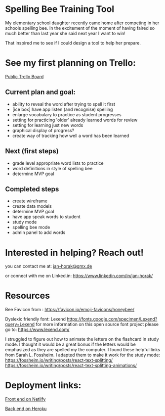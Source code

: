 # Spelling Bee Training Tool

My elementary school daughter recently came home after competing in her schools spelling bee. In the excitement of the moment of having faired so much better than last year she said next year I want to win! 

That inspired me to see if I could design a tool to help her prepare. 
# See my first planning on Trello:
[Public Trello Board](https://trello.com/b/TF8kdi5t/spelling-bee-practice-app)

## Current plan and goal:
* ability to reveal the word after trying to spell it first
* [ice box] have app listen (and recognise) spelling
* enlarge vocabulary to practice as student progresses
* setting for practicing 'older' already learned words for review
* setting for learning just new words
* graphical display of progress?
* create way of tracking how well a word has been learned

## Next (first steps)
* grade level appropriate word lists to practice
* word definitions in style of spelling bee
* determine MVP goal

## Completed steps
* create wireframe
* create data models
* determine MVP goal
* have app speak words to student
* study mode
* spelling bee mode
* admin panel to add words


# Interested in helping? Reach out!
you can contact me at: jan-horak@gmx.de

or connect with me on Linked.in: https://www.linkedin.com/in/jan-horak/

# Resources

Bee Favicon from : https://favicon.io/emoji-favicons/honeybee/

Dyslexic friendly font: Lexend https://fonts.google.com/specimen/Lexend?query=Lexend
for more information on this open source font project please go to: https://www.lexend.com/

I struggled to figure out how to animate the letters on the flashcard in study mode. I thought it would be a great bonus if the letters would be emphasized as they are spelled my the computer. I found these helpful links from Sarah L. Fossheim. I adapted them to make it work for the study mode: <br/>
https://fossheim.io/writing/posts/react-text-splitting/ <br/>
https://fossheim.io/writing/posts/react-text-splitting-animations/ 

# Deployment links:

[Front end on Netlify](https://spelling-bee-practice-app.netlify.app/)

[Back end on Heroku](https://spelling-bee-practice-app.herokuapp.com/)


